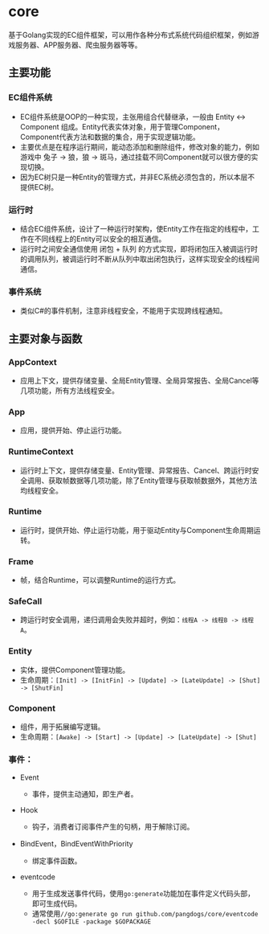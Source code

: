 # core

基于Golang实现的EC组件框架，可以用作各种分布式系统代码组织框架，例如游戏服务器、APP服务器、爬虫服务器等等。

## 主要功能
### EC组件系统
* EC组件系统是OOP的一种实现，主张用组合代替继承，一般由 Entity <-> Component 组成。Entity代表实体对象，用于管理Component，Component代表方法和数据的集合，用于实现逻辑功能。
* 主要优点是在程序运行期间，能动态添加和删除组件，修改对象的能力，例如游戏中 兔子 -> 狼，狼 -> 斑马，通过挂载不同Component就可以很方便的实现切换。
* 因为EC树只是一种Entity的管理方式，并非EC系统必须包含的，所以本层不提供EC树。

### 运行时
* 结合EC组件系统，设计了一种运行时架构，使Entity工作在指定的线程中，工作在不同线程上的Entity可以安全的相互通信。
* 运行时之间安全通信使用 闭包 + 队列 的方式实现，即将闭包压入被调运行时的调用队列，被调运行时不断从队列中取出闭包执行，这样实现安全的线程间通信。

### 事件系统
* 类似C#的事件机制，注意非线程安全，不能用于实现跨线程通知。

## 主要对象与函数
### AppContext
* 应用上下文，提供存储变量、全局Entity管理、全局异常报告、全局Cancel等几项功能，所有方法线程安全。

### App
* 应用，提供开始、停止运行功能。

### RuntimeContext
* 运行时上下文，提供存储变量、Entity管理、异常报告、Cancel、跨运行时安全调用、获取帧数据等几项功能，除了Entity管理与获取帧数据外，其他方法均线程安全。

### Runtime
* 运行时，提供开始、停止运行功能，用于驱动Entity与Component生命周期运转。

### Frame
* 帧，结合Runtime，可以调整Runtime的运行方式。

### SafeCall
* 跨运行时安全调用，递归调用会失败并超时，例如：`线程A -> 线程B -> 线程A`。

### Entity
* 实体，提供Component管理功能。
* 生命周期：`[Init] -> [InitFin] -> [Update] -> [LateUpdate] -> [Shut] -> [ShutFin] `

### Component
* 组件，用于拓展编写逻辑。
* 生命周期：`[Awake] -> [Start] -> [Update] -> [LateUpdate] -> [Shut]`

### 事件：
* Event
	* 事件，提供主动通知，即生产者。

* Hook 
	* 钩子，消费者订阅事件产生的句柄，用于解除订阅。

* BindEvent，BindEventWithPriority
	* 绑定事件函数。

* eventcode
	* 用于生成发送事件代码，使用`go:generate`功能加在事件定义代码头部，即可生成代码。
	* 通常使用`//go:generate go run github.com/pangdogs/core/eventcode -decl $GOFILE -package $GOPACKAGE`

